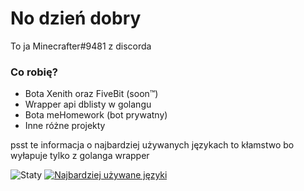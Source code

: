# No dzień dobry
To ja Minecrafter#9481 z discorda

### Co robię?
- Bota Xenith oraz FiveBit (soon™)<br>
- Wrapper api dblisty w golangu
- Bota meHomework (bot prywatny)
- Inne różne projekty

psst te informacja o najbardziej używanych językach to kłamstwo bo wyłapuje tylko z golanga wrapper

![Staty](https://github-readme-stats.vercel.app/api?username=Minecrafterr&show_icons=true&theme=tokyonight)
[![Najbardziej używane języki](https://github-readme-stats.vercel.app/api/top-langs/?username=Minecrafterr)](https://github.com/minecrafterr/github-readme-stats)
